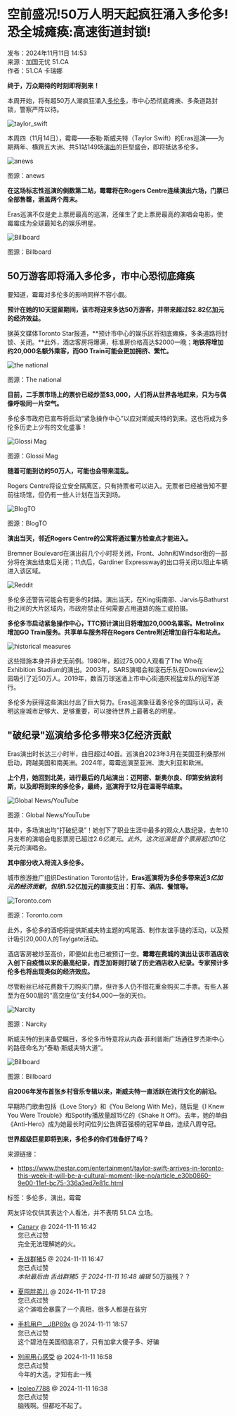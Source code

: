 # 空前盛况!50万人明天起疯狂涌入多伦多!恐全城瘫痪:高速街道封锁!

发布：2024年11月11日 14:53  
来源：加国无忧 51.CA  
作者：51.CA 卡瑞娜

**终于，万众期待的时刻即将到来！**

本周开始，将有超50万人潮疯狂涌入[多伦多](https://info.51.ca/keywords/%E5%A4%9A%E4%BC%A6%E5%A4%9A "有关 多伦多 的更多信息")，市中心恐彻底瘫痪、多条道路封锁，警察严阵以待。

![taylor_swift](https://p0.51img.ca/i/673260b0c6e99.png)

本周四（11月14日），霉霉——泰勒·斯威夫特（Taylor Swift）的Eras巡演——为期两年、横跨五大洲、共51站149场[演出](https://info.51.ca/keywords/%E6%BC%94%E5%87%BA "有关 演出 的更多信息")的巨型盛会，即将抵达多伦多。

![anews](https://p0.51img.ca/i/673260b0c3556.jpeg)

图源：anews

**在这场标志性巡演的倒数第二站，霉霉将在Rogers Centre连续演出六场，门票已全部售罄，涵盖两个周末。**

Eras巡演不仅是史上票房最高的巡演，还催生了史上票房最高的演唱会电影，使霉霉成为全球最知名的娱乐明星。

![Billboard](https://info.51.ca/assets/images/default-img.png)

图源：Billboard

## **50万游客即将涌入多伦多，市中心恐彻底瘫痪**

要知道，霉霉对多伦多的影响同样不容小觑。

**预计在她的10天逗留期间，该市将迎来多达50万游客，并带来超过$2.82亿加元的经济效益。**

据英文媒体Toronto Star报道，**预计市中心的娱乐区将彻底瘫痪，多条道路将封锁、关闭。**此外，酒店客房将爆满，标准房价格高达$2000一晚；**地铁将增加约20,000名额外乘客，而GO Train可能会更加拥挤、繁忙。**

![the national](https://info.51.ca/assets/images/default-img.png)

图源：The national

**目前，二手票市场上的票价已经炒至$3,000，人们将从世界各地赶来，只为与偶像呼吸同一片空气。**

多伦多市政府已宣布将启动“紧急操作中心”以应对斯威夫特的到来。这也将成为多伦多历史上少有的文化盛事！

![Glossi Mag](https://info.51.ca/assets/images/default-img.png)

图源：Glossi Mag

**随着可能到访的50万人，可能也会带来混乱。**

Rogers Centre将设立安全隔离区，只有持票者可以进入。无票者已经被告知不要前往场馆，但仍有一些人计划在当天到场。

![BlogTO](https://info.51.ca/assets/images/default-img.png)

图源：BlogTO

**演出当天，邻近Rogers Centre的公寓将通过警方检查点才能进入。**

Bremner Boulevard在演出前几个小时将关闭，Front、John和Windsor街的一部分将在演出结束后关闭；11点后，Gardiner Expressway的出口将关闭以阻止车辆进入该区域。

![Reddit](https://info.51.ca/assets/images/default-img.png)

多伦多还警告可能会有更多的封路。演出当天，在King街南部、Jarvis与Bathurst街之间的大片区域内，市政府禁止任何需要占用道路的施工或拍摄。

**多伦多市启动紧急操作中心，TTC预计演出日将增加20,000名乘客。Metrolinx增加GO Train服务。共享单车服务将在Rogers Centre附近增加自行车和站点。**

![historical measures](https://info.51.ca/assets/images/default-img.png)

这些措施本身并非史无前例。1980年，超过75,000人观看了The Who在Exhibition Stadium的演出。2003年，SARS演唱会和滚石乐队在Downsview公园吸引了近50万人。2019年，数百万球迷涌上市中心街道庆祝猛龙队的冠军游行。

多伦多为获得这些演出付出了巨大努力。Eras巡演象征着多伦多的国际认可，表明这座城市足够大、足够重要，可以接待世界上最著名的明星。

## **"破纪录"巡演给多伦多带来3亿经济贡献**

Eras演出时长达三小时半，曲目超过40首。巡演自2023年3月在美国亚利桑那州启动，跨越美国和南美洲。2024年，霉霉巡演至亚洲、澳大利亚和欧洲。

**上个月，她回到北美，进行最后的几站演出：迈阿密、新奥尔良、印第安纳波利斯，以及即将到来的多伦多，最终，巡演将于12月在温哥华结束。**

![Global News/YouTube](https://info.51.ca/assets/images/default-img.png)

图源：Global News/YouTube

其中，多场演出均“打破纪录”！她创下了职业生涯中最多的观众人数纪录，去年10月发布的演唱会电影票房已超过$2.6亿美元。此外，这次巡演是首个票房超过$10亿美元的演唱会。

**其中部分收入将流入多伦多。**

城市旅游推广组织Destination Toronto估计，**Eras巡演将为多伦多带来近$3亿加元的经济贡献，包括$1.52亿加元的直接支出：打车、酒店、餐馆等。**

![Toronto.com](https://info.51.ca/assets/images/default-img.png)

图源：Toronto.com

此外，多伦多的酒吧将提供斯威夫特主题的鸡尾酒、制作友谊手链的活动，以及预计吸引20,000人的Taylgate活动。

酒店客房被炒至高价，即便如此也已被预订一空。**霉霉在费城的演出让该市酒店收入创下自疫情以来的最高纪录，而芝加哥则打破了历史酒店收入纪录。专家预计多伦多也将出现类似的经济效应。**

尽管粉丝已经花费数千刀购买门票，但许多人仍不惜花重金购买二手票。有些人甚至为在500层的“高空座位”支付$4,000一张的天价。

![Narcity](https://info.51.ca/assets/images/default-img.png)

图源：Narcity

斯威夫特的到来备受瞩目，多伦多市特意将从内森·菲利普斯广场通往罗杰斯中心的路径命名为“泰勒·斯威夫特大道”。

![Billboard](https://info.51.ca/assets/images/default-img.png)

图源：Billboard

**自2006年发布首张乡村音乐专辑以来，斯威夫特一直活跃在流行文化的前沿。**

早期热门歌曲包括《Love Story》和《You Belong With Me》，随后是《I Knew You Were Trouble》和Spotify播放量超15亿的《Shake It Off》。去年，她的单曲《Anti-Hero》成为她最长时间位列公告牌百强榜的冠军单曲，连续八周夺冠。

**世界超级巨星即将到来，多伦多的你们准备好了吗？**

来源链接：

- https://www.thestar.com/entertainment/taylor-swift-arrives-in-toronto-this-week-it-will-be-a-cultural-moment-like-no/article_e30b0860-9e00-11ef-bc75-336a3ed7e81c.html

标签：多伦多，演出，霉霉

网友评论仅供其表达个人看法，并不表明 51.CA 立场。

- [Canary](https://bbs.51.ca/space-uid-126798.html) @ 2024-11-11 16:42  
  您已点过赞  
  完全无法理解她的火。
  
- [舌战群猪5](https://bbs.51.ca/space-uid-850198.html) @ 2024-11-11 16:47  
  您已点过赞  
  _本帖最后由 舌战群猪5 于 2024-11-11 16:48 编辑_ 50万脑残？？
  
- [夏囤胖弟儿](https://bbs.51.ca/space-uid-987137.html) @ 2024-11-11 17:28  
  您已点过赞  
  这个演唱会暴露了一个真相，很多人都是在装穷

- [手机用户\_\_JBP69x](https://bbs.51.ca/space-uid-925589.html) @ 2024-11-11 18:57  
  您已点过赞  
  这个碧池在美国彻底凉了，只有加拿大傻子多、好骗

- [別闹用心感受](https://bbs.51.ca/space-uid-325806.html) @ 2024-11-11 16:58  
  您已点过赞  
  今年的大选，才知有此一残

- [leoleo7788](https://bbs.51.ca/space-uid-860964.html) @ 2024-11-11 16:38    
  您已点过赞  
  脑残啊。但都吃不起了。